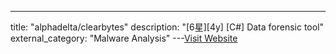 ---
title: "alphadelta/clearbytes"
description: "[6星][4y] [C#]  Data forensic tool"
external_category: "Malware Analysis"
---[Visit Website](https://github.com/alphadelta/clearbytes)

